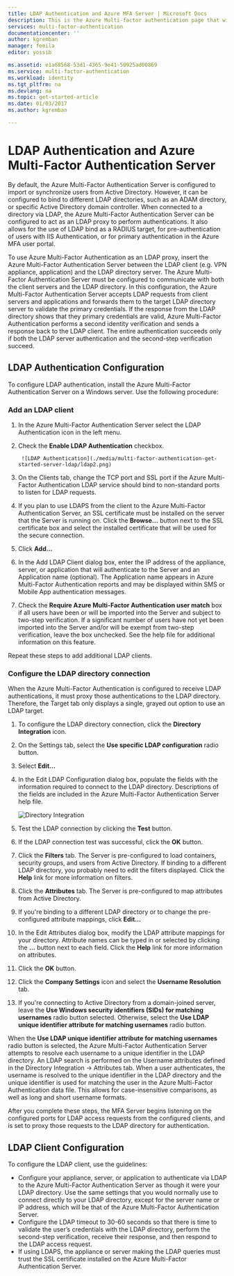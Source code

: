 ```yaml
---
title: LDAP Authentication and Azure MFA Server | Microsoft Docs
description: This is the Azure Multi-factor authentication page that will assist in deploying LDAP Authentication and Azure Multi-Factor Authentication Server.
services: multi-factor-authentication
documentationcenter: ''
author: kgremban
manager: femila
editor: yossib

ms.assetid: e1a68568-53d1-4365-9e41-50925ad00869
ms.service: multi-factor-authentication
ms.workload: identity
ms.tgt_pltfrm: na
ms.devlang: na
ms.topic: get-started-article
ms.date: 01/03/2017
ms.author: kgremban

---
```

# LDAP Authentication and Azure Multi-Factor Authentication Server
By default, the Azure Multi-Factor Authentication Server is configured to import or synchronize users from Active Directory. However, it can be configured to bind to different LDAP directories, such as an ADAM directory, or specific Active Directory domain controller. When connected to a directory via LDAP, the Azure Multi-Factor Authentication Server can be configured to act as an LDAP proxy to perform authentications. It also allows for the use of LDAP bind as a RADIUS target, for pre-authentication of users with IIS Authentication, or for primary authentication in the Azure MFA user portal.

To use Azure Multi-Factor Authentication as an LDAP proxy, insert the Azure Multi-Factor Authentication Server between the LDAP client (e.g. VPN appliance, application) and the LDAP directory server. The Azure Multi-Factor Authentication Server must be configured to communicate with both the client servers and the LDAP directory. In this configuration, the Azure Multi-Factor Authentication Server accepts LDAP requests from client servers and applications and forwards them to the target LDAP directory server to validate the primary credentials. If the response from the LDAP directory shows that they primary credentials are valid, Azure Multi-Factor Authentication performs a second identity verification and sends a response back to the LDAP client. The entire authentication succeeds only if both the LDAP server authentication and the second-step verification succeed.

## LDAP Authentication Configuration
To configure LDAP authentication, install the Azure Multi-Factor Authentication Server on a Windows server. Use the following procedure:

### Add an LDAP client

1. In the Azure Multi-Factor Authentication Server select the LDAP Authentication icon in the left menu.
2. Check the **Enable LDAP Authentication** checkbox.

        ![LDAP Authentication](./media/multi-factor-authentication-get-started-server-ldap/ldap2.png)

3. On the Clients tab, change the TCP port and SSL port if the Azure Multi-Factor Authentication LDAP service should bind to non-standard ports to listen for LDAP requests.
4. If you plan to use LDAPS from the client to the Azure Multi-Factor Authentication Server, an SSL certificate must be installed on the server that the Server is running on. Click the **Browse…** button next to the SSL certificate box and select the installed certificate that will be used for the secure connection.
5. Click **Add…**
6. In the Add LDAP Client dialog box, enter the IP address of the appliance, server, or application that will authenticate to the Server and an Application name (optional). The Application name appears in Azure Multi-Factor Authentication reports and may be displayed within SMS or Mobile App authentication messages.
7. Check the **Require Azure Multi-Factor Authentication user match** box if all users have been or will be imported into the Server and subject to two-step verification. If a significant number of users have not yet been imported into the Server and/or will be exempt from two-step verification, leave the box unchecked. See the help file for additional information on this feature.

Repeat these steps to add additional LDAP clients.

### Configure the LDAP directory connection

When the Azure Multi-Factor Authentication is configured to receive LDAP authentications, it must proxy those authentications to the LDAP directory. Therefore, the Target tab only displays a single, grayed out option to use an LDAP target.

1. To configure the LDAP directory connection, click the **Directory Integration** icon.
2. On the Settings tab, select the **Use specific LDAP configuration** radio button.
3. Select **Edit…**
4. In the Edit LDAP Configuration dialog box, populate the fields with the information required to connect to the LDAP directory. Descriptions of the fields are included in the Azure Multi-Factor Authentication Server help file.

    ![Directory Integration](./media/multi-factor-authentication-get-started-server-ldap/ldap.png)

5. Test the LDAP connection by clicking the **Test** button.
6. If the LDAP connection test was successful, click the **OK** button.
7. Click the **Filters** tab. The Server is pre-configured to load containers, security groups, and users from Active Directory. If binding to a different LDAP directory, you probably need to edit the filters displayed. Click the **Help** link for more information on filters.
8. Click the **Attributes** tab. The Server is pre-configured to map attributes from Active Directory.
9. If you're binding to a different LDAP directory or to change the pre-configured attribute mappings, click **Edit…**
10. In the Edit Attributes dialog box, modify the LDAP attribute mappings for your directory. Attribute names can be typed in or selected by clicking the **…** button next to each field. Click the **Help** link for more information on attributes.
11. Click the **OK** button.
12. Click the **Company Settings** icon and select the **Username Resolution** tab.
13. If you're connecting to Active Directory from a domain-joined server, leave the **Use Windows security identifiers (SIDs) for matching usernames** radio button selected. Otherwise, select the **Use LDAP unique identifier attribute for matching usernames** radio button. 

When the **Use LDAP unique identifier attribute for matching usernames** radio button is selected, the Azure Multi-Factor Authentication Server attempts to resolve each username to a unique identifier in the LDAP directory. An LDAP search is performed on the Username attributes defined in the Directory Integration -> Attributes tab. When a user authenticates, the username is resolved to the unique identifier in the LDAP directory and the unique identifier is used for matching the user in the Azure Multi-Factor Authentication data file. This allows for case-insensitive comparisons, as well as long and short username formats.

After you complete these steps, the MFA Server begins listening on the configured ports for LDAP access requests from the configured clients, and is set to proxy those requests to the LDAP directory for authentication.

## LDAP Client Configuration
To configure the LDAP client, use the guidelines:

* Configure your appliance, server, or application to authenticate via LDAP to the Azure Multi-Factor Authentication Server as though it were your LDAP directory. Use the same settings that you would normally use to connect directly to your LDAP directory, except for the server name or IP address, which will be that of the Azure Multi-Factor Authentication Server.
* Configure the LDAP timeout to 30-60 seconds so that there is time to validate the user’s credentials with the LDAP directory, perform the second-step verification, receive their response, and then respond to the LDAP access request.
* If using LDAPS, the appliance or server making the LDAP queries must trust the SSL certificate installed on the Azure Multi-Factor Authentication Server.

